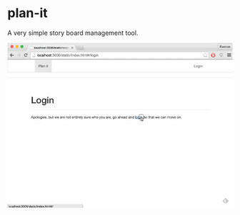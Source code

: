 # plan-it
A very simple story board management tool.

![Demo reel](https://raw.githubusercontent.com/damipoo/planit/master/planit-demo.gif "A short demo showing how to use it")
